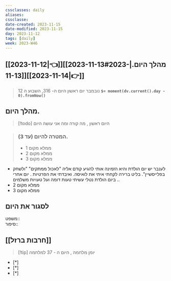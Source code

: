 ```yaml
---
cssclasses: daily
aliases: 
cssclasse: 
date-created: 2023-11-15
date-modified: 2023-11-15
day: 2023-11-12
tags: [daily]
week: 2023-W46
---
```


## [[2023-11-12|👈]][[2023-11-13#מהלך היום.|2023-11-13]][[2023-11-14|👉]]

>  12 נובמבר יום ראשון היום ה- 316, השבוע ה **`$= moment(dv.current().day - 0).fromNow()`**

## מהלך היום.

> [!todo] היום ראשון , מה קורה ומה אני עושה היום

> ###  המטרה להיום (עד 3).
> - ממלא מקום 1
> - ממלא מקום 2
> - ממלא מקום 3

- לענבר יש יום הולדת והיא הזמינה אותי להגיע קודם אליה "לאכול ממתקים" "ולשחק בפלייסשיין". בליט ברירה לקחתי איתי את לואיסה. ואיבדתי את הפרטיות . יום אחרי ביום הולדת נטלי עשיתי טעות דומה ועל טעויות משלמים ..
- ממלא מקום 2
- ממלא מקום 3

## לסגור את היום

משפט::  
סיפור::

## [[חרבות ברזל]]

> [!tip]  יומן מלחמה , היום ה - 37 למלחמה

- [*]  
- [*]  
- [*]  
